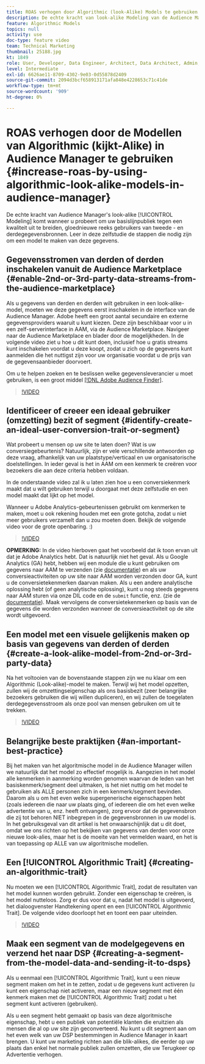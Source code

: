 ```yaml
---
title: ROAS verhogen door Algorithmic (look-Alike) Models te gebruiken
description: De echte kracht van look-alike Modeling van de Audience Manager komt wanneer u probeert uw basislijnpubliek tegen een kwaliteit uit te breiden, gloednieuwe reeks gebruikers van de tweede en derde gegevensbronnen. Leer in deze zelfstudie de stappen om een model te maken van deze gegevens.
feature: Algorithmic Models
topics: null
activity: use
doc-type: feature video
team: Technical Marketing
thumbnail: 25188.jpg
kt: 1849
role: User, Developer, Data Engineer, Architect, Data Architect, Admin, Leader
level: Intermediate
exl-id: 6626ae11-8709-4302-9e03-0d55878d2409
source-git-commit: 2094d3bcf658913171afa848e4228653c71c41de
workflow-type: tm+mt
source-wordcount: '909'
ht-degree: 0%

---
```


# ROAS verhogen door de Modellen van Algorithmic (kijkt-Alike) in Audience Manager te gebruiken {#increase-roas-by-using-algorithmic-look-alike-models-in-audience-manager}

De echte kracht van Audience Manager&#39;s look-alike [!UICONTROL Modeling] komt wanneer u probeert om uw basislijnpubliek tegen een kwaliteit uit te breiden, gloednieuwe reeks gebruikers van tweede - en derdegegevensbronnen. Leer in deze zelfstudie de stappen die nodig zijn om een model te maken van deze gegevens.

## Gegevensstromen van derden of derden inschakelen vanuit de Audience Marketplace {#enable-2nd-or-3rd-party-data-streams-from-the-audience-marketplace}

Als u gegevens van derden en derden wilt gebruiken in een look-alike-model, moeten we deze gegevens eerst inschakelen in de interface van de Audience Manager. Adobe heeft een groot aantal secundaire en externe gegevensproviders waaruit u kunt kiezen. Deze zijn beschikbaar voor u in een zelf-serverinterface in AAM, via de Audience Marketplace. Navigeer naar de Audience Marketplace en blader door de mogelijkheden. In de volgende video ziet u hoe u dit kunt doen, inclusief hoe u gratis streams kunt inschakelen voordat u deze koopt, zodat u zich op de gegevens kunt aanmelden die het nuttigst zijn voor uw organisatie voordat u de prijs van de gegevensaanbieder doorvoert.

Om u te helpen zoeken en te beslissen welke gegevensleverancier u moet gebruiken, is een groot middel [[!DNL Adobe Audience Finder]](https://www.adobe-audience-finder.com/).

>[!VIDEO](https://video.tv.adobe.com/v/25188/?quality=12)

## Identificeer of creeer een ideaal gebruiker (omzetting) bezit of segment {#identify-create-an-ideal-user-conversion-trait-or-segment}

Wat probeert u mensen op uw site te laten doen? Wat is uw conversiegebeurtenis? Natuurlijk, zijn er vele verschillende antwoorden op deze vraag, afhankelijk van uw plaatstype/verticaal en uw organisatorische doelstellingen. In ieder geval is het in AAM om een kenmerk te creëren voor bezoekers die aan deze criteria hebben voldaan.

In de onderstaande video zal ik u laten zien hoe u een conversiekenmerk maakt dat u wilt gebruiken terwijl u doorgaat met deze zelfstudie en een model maakt dat lijkt op het model.

Wanneer u Adobe Analytics-gebeurtenissen gebruikt om kenmerken te maken, moet u ook rekening houden met een grote gotcha, zodat u niet meer gebruikers verzamelt dan u zou moeten doen. Bekijk de volgende video voor de grote openbaring. :)

>[!VIDEO](https://video.tv.adobe.com/v/23431/?quality=12)

**OPMERKING:** In de video hierboven gaat het voorbeeld dat ik toon ervan uit dat je Adobe Analytics hebt. Dat is natuurlijk niet het geval. Als u Google Analytics (GA) hebt, hebben wij een module die u kunt gebruiken om gegevens naar AAM te verzenden (zie [documentatie](https://experienceleague.adobe.com/docs/audience-manager/user-guide/dil-api/dil-modules.html)) en als uw conversieactiviteiten op uw site naar AAM worden verzonden door GA, kunt u de conversietekenmerken daarvan maken. Als u een andere analytische oplossing hebt (of geen analytische oplossing), kunt u nog steeds gegevens naar AAM sturen via onze DIL code en de `submit` functie, enz. (zie de [documentatie](https://experienceleague.adobe.com/docs/audience-manager/user-guide/dil-api/dil-overview.html)). Maak vervolgens de conversietekenmerken op basis van de gegevens die worden verzonden wanneer de conversieactiviteit op de site wordt uitgevoerd.

## Een model met een visuele gelijkenis maken op basis van gegevens van derden of derden {#create-a-look-alike-model-from-2nd-or-3rd-party-data}

Na het voltooien van de bovenstaande stappen zijn we nu klaar om een Algorithmic (Look-alike)-model te maken. Terwijl wij het model opzetten, zullen wij de omzettingseigenschap als ons basisbezit (zeer belangrijke bezoekers gebruiken die wij willen dupliceren), en wij zullen de toegelaten derdegegevensstroom als onze pool van mensen gebruiken om uit te trekken.

>[!VIDEO](https://video.tv.adobe.com/v/25190/?quality-12)

## Belangrijke beste praktijken {#an-important-best-practice}

Bij het maken van het algoritmische model in de Audience Manager willen we natuurlijk dat het model zo effectief mogelijk is. Aangezien in het model alle kenmerken in aanmerking worden genomen waarvan de leden van het basiskenmerk/segment deel uitmaken, is het niet nuttig om het model te gebruiken als ALLE personen zich in een kenmerk/segment bevinden. Daarom als u om het even welke supergenerische eigenschappen hebt (zoals iedereen die naar uw plaats ging, of iedereen die om het even welke advertentie van u, enz. heeft ontvangen), zorg ervoor dat de gegevensbron die zij tot behoren NIET inbegrepen in de gegevensbronnen in uw model is. In het gebruiksgeval van dit artikel is het onwaarschijnlijk dat u dit doet, omdat we ons richten op het bekijken van gegevens van derden voor onze nieuwe look-alies, maar het is de moeite van het vermelden waard, en het is van toepassing op ALLE van uw algoritmische modellen.

## Een [!UICONTROL Algorithmic Trait] {#creating-an-algorithmic-trait}

Nu moeten we een  [!UICONTROL Algorithmic Trait], zodat de resultaten van het model kunnen worden gebruikt. Zonder een eigenschap te creëren, is het model nutteloos. Zorg er dus voor dat u, nadat het model is uitgevoerd, het dialoogvenster Handtekening opent en een [!UICONTROL Algorithmic Trait]. De volgende video doorloopt het en toont een paar uiteinden.

>[!VIDEO](https://video.tv.adobe.com/v/25191/?quality=12)

## Maak een segment van de modelgegevens en verzend het naar DSP {#creating-a-segment-from-the-model-data-and-sending-it-to-dsps}

Als u eenmaal een [!UICONTROL Algorithmic Trait], kunt u een nieuw segment maken om het in te zetten, zodat u de gegevens kunt activeren (u kunt een eigenschap niet activeren, maar een nieuw segment met één kenmerk maken met de [!UICONTROL Algorithmic Trait] zodat u het segment kunt activeren (gebruiken).

Als u een segment hebt gemaakt op basis van deze algoritmische eigenschap, hebt u een publiek van potentiële klanten die eruitzien als mensen die al op uw site zijn geconverteerd. Nu kunt u dit segment aan om het even welk van uw DSP bestemmingen in Audience Manager in kaart brengen. U kunt uw marketing richten aan die blik-alikes, die eerder op uw plaats dan enkel het normale publiek zullen omzetten, die uw Terugkeer op Advertentie verhogen.
